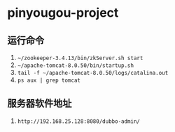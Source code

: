 # pinyougou-project


## 运行命令
1. ```~/zookeeper-3.4.13/bin/zkServer.sh start```
2. ```~/apache-tomcat-8.0.50/bin/startup.sh```
3. ```tail -f ~/apache-tomcat-8.0.50/logs/catalina.out```
4. ```ps aux | grep tomcat```

## 服务器软件地址
1. ```http://192.168.25.128:8080/dubbo-admin/```
